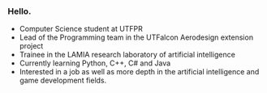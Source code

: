 ### Hello.

- Computer Science student at UTFPR
- Lead of the Programming team in the UTFalcon Aerodesign extension project
- Trainee in the LAMIA research laboratory of artificial intelligence
- Currently learning Python, C++, C# and Java
- Interested in a job as well as more depth in the artificial intelligence and game development fields.

